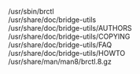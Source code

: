/usr/sbin/brctl  
/usr/share/doc/bridge-utils  
/usr/share/doc/bridge-utils/AUTHORS  
/usr/share/doc/bridge-utils/COPYING  
/usr/share/doc/bridge-utils/FAQ  
/usr/share/doc/bridge-utils/HOWTO  
/usr/share/man/man8/brctl.8.gz  
